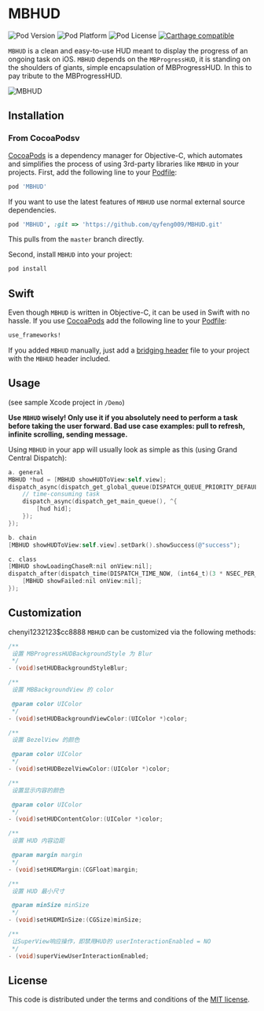 # MBHUD

![Pod Version](https://img.shields.io/cocoapods/v/MBHUD.svg?style=flat)
![Pod Platform](https://img.shields.io/cocoapods/p/MBHUD.svg?style=flat)
![Pod License](https://img.shields.io/cocoapods/l/MBHUD.svg?style=flat)
[![Carthage compatible](https://img.shields.io/badge/Carthage-compatible-4BC51D.svg?style=flat)](https://github.com/Carthage/Carthage)

`MBHUD` is a clean and easy-to-use HUD meant to display the progress of an ongoing task on iOS. 
`MBHUD` depends on the `MBProgressHUD`, it is standing on the shoulders of giants, simple encapsulation of MBProgressHUD. 
 In this to pay tribute to the MBProgressHUD.

![MBHUD](https://github.com/qyfeng009/MBHUD/blob/master/MBHUD2.gif)

## Installation

### From CocoaPodsv

[CocoaPods](http://cocoapods.org) is a dependency manager for Objective-C, which automates and simplifies the process of using 3rd-party libraries like `MBHUD` in your projects. First, add the following line to your [Podfile](http://guides.cocoapods.org/using/using-cocoapods.html):

```ruby
pod 'MBHUD'
```
If you want to use the latest features of `MBHUD` use normal external source dependencies.

```ruby
pod 'MBHUD', :git => 'https://github.com/qyfeng009/MBHUD.git'
```

This pulls from the `master` branch directly.

Second, install `MBHUD` into your project:

```ruby
pod install
```

## Swift

Even though `MBHUD` is written in Objective-C, it can be used in Swift with no hassle. If you use [CocoaPods](http://cocoapods.org) add the following line to your [Podfile](http://guides.cocoapods.org/using/using-cocoapods.html):

```ruby
use_frameworks!
```
If you added `MBHUD` manually, just add a [bridging header](https://developer.apple.com/library/content/documentation/Swift/Conceptual/BuildingCocoaApps/MixandMatch.html) file to your project with the `MBHUD` header included. 
## Usage

(see sample Xcode project in `/Demo`)

**Use `MBHUD` wisely! Only use it if you absolutely need to perform a task before taking the user forward. Bad use case examples: pull to refresh, infinite scrolling, sending message.**

Using `MBHUD` in your app will usually look as simple as this (using Grand Central Dispatch):
```objective-c
a. general
MBHUD *hud = [MBHUD showHUDToView:self.view];
dispatch_async(dispatch_get_global_queue(DISPATCH_QUEUE_PRIORITY_DEFAULT, 0), ^{
    // time-consuming task
    dispatch_async(dispatch_get_main_queue(), ^{
        [hud hid];
    });
});

b. chain 
[MBHUD showHUDToView:self.view].setDark().showSuccess(@"success");

c. class
[MBHUD showLoadingChaseR:nil onView:nil];
dispatch_after(dispatch_time(DISPATCH_TIME_NOW, (int64_t)(3 * NSEC_PER_SEC)), dispatch_get_main_queue(), ^{
    [MBHUD showFailed:nil onView:nil];
});
```
## Customization
chenyi1232123$cc8888
`MBHUD` can be customized via the following methods:

```objective-c
/**
 设置 MBProgressHUDBackgroundStyle 为 Blur
 */
- (void)setHUDBackgroundStyleBlur;

/**
 设置 MBBackgroundView 的 color

 @param color UIColor
 */
- (void)setHUDBackgroundViewColor:(UIColor *)color;

/**
 设置 BezelView 的颜色

 @param color UIColor
 */
- (void)setHUDBezelViewColor:(UIColor *)color;

/**
 设置显示内容的颜色

 @param color UIColor
 */
- (void)setHUDContentColor:(UIColor *)color;

/**
 设置 HUD 内容边距

 @param margin margin
 */
- (void)setHUDMargin:(CGFloat)margin;

/**
 设置 HUD 最小尺寸

 @param minSize minSize
 */
- (void)setHUDMInSize:(CGSize)minSize;

/**
 让SuperView响应操作，即禁用HUD的 userInteractionEnabled = NO
 */
- (void)superViewUserInteractionEnabled;

```
## License

This code is distributed under the terms and conditions of the [MIT license](LICENSE).


